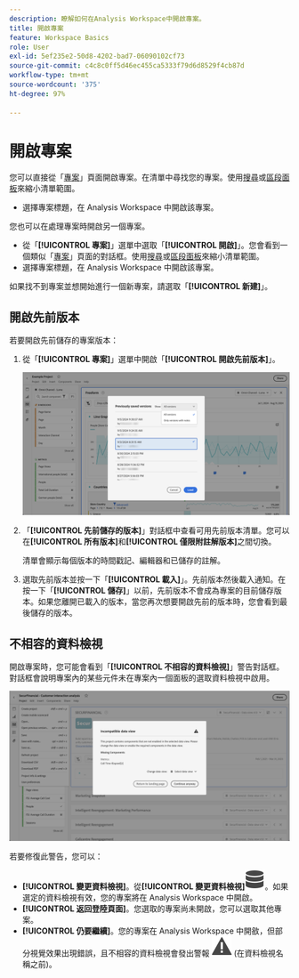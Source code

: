 ```yaml
---
description: 瞭解如何在Analysis Workspace中開啟專案。
title: 開啟專案
feature: Workspace Basics
role: User
exl-id: 5ef235e2-50d8-4202-bad7-06090102cf73
source-git-commit: c4c8c0ff5d46ec455ca5333f79d6d8529f4cb87d
workflow-type: tm+mt
source-wordcount: '375'
ht-degree: 97%

---
```


# 開啟專案

您可以直接從「[專案](/help/analysis-workspace/build-workspace-project/freeform-overview.md)」頁面開啟專案。在清單中尋找您的專案。使用[搜尋](/help/analysis-workspace/build-workspace-project/freeform-overview.md#search)或[區段面板](/help/analysis-workspace/build-workspace-project/freeform-overview.md#segment-panel)來縮小清單範圍。

* 選擇專案標題，在 Analysis Workspace 中開啟該專案。

您也可以在處理專案時開啟另一個專案。

* 從「**[!UICONTROL 專案]**」選單中選取「**[!UICONTROL 開啟]**」。您會看到一個類似「[專案](/help/analysis-workspace/build-workspace-project/freeform-overview.md)」頁面的對話框。使用[搜尋](/help/analysis-workspace/build-workspace-project/freeform-overview.md#search)或[區段面板](/help/analysis-workspace/build-workspace-project/freeform-overview.md#segment-panel)來縮小清單範圍。
* 選擇專案標題，在 Analysis Workspace 中開啟該專案。

如果找不到專案並想開始進行一個新專案，請選取「**[!UICONTROL 新建]**」。

## 開啟先前版本

若要開啟先前儲存的專案版本：

1. 從「**[!UICONTROL 專案]**」選單中開啟「**[!UICONTROL 開啟先前版本]**」。

   ![先前儲存的專案版本清單和選項，顯示所有版本或僅帶有註釋的版本。](assets/open-previously-saved.png)

1. 「**[!UICONTROL 先前儲存的版本]**」對話框中查看可用先前版本清單。您可以在&#x200B;**[!UICONTROL 所有版本]**&#x200B;和&#x200B;**[!UICONTROL 僅限附註解版本]**&#x200B;之間切換。

   清單會顯示每個版本的時間戳記、編輯器和已儲存的註解。


1. 選取先前版本並按一下「**[!UICONTROL 載入]**」。先前版本然後載入通知。在按一下「**[!UICONTROL 儲存]**」以前，先前版本不會成為專案的目前儲存版本。如果您離開已載入的版本，當您再次想要開啟先前的版本時，您會看到最後儲存的版本。


## 不相容的資料檢視

開啟專案時，您可能會看到「**[!UICONTROL 不相容的資料檢視]**」警告對話框。對話框會說明專案內的某些元件未在專案內一個面板的選取資料檢視中啟用。

![不相容？](assets/incompatible-data-view.png)

若要修復此警告，您可以：

* **[!UICONTROL 變更資料檢視]**。從&#x200B;**[!UICONTROL 變更資料檢視]**![選取適當的資料檢視：資料](/help/assets/icons/Data.svg)。如果選定的資料檢視有效，您的專案將在 Analysis Workspace 中開啟。
* **[!UICONTROL 返回登陸頁面]**。您選取的專案尚未開啟，您可以選取其他專案。
* **[!UICONTROL 仍要繼續]**。您的專案在 Analysis Workspace 中開敋，但部分視覺效果出現錯誤，且不相容的資料檢視會發出警報 ![警報](/help/assets/icons/Alert.svg) (在資料檢視名稱之前)。
